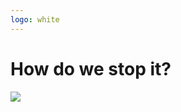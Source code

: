 ```yaml
---
logo: white
---
```


<h1 class="callout callout--title absolute z-2">How do we stop it?</h1>

<img src="/the-tale-of-avoiding-a-time-based-ddos-attack-in-nodejs/wall.jpg" class="absolute top-0 left-0 w-full"/>

<!--
Emphasize **“How”** and **“stop it”**?
-->
